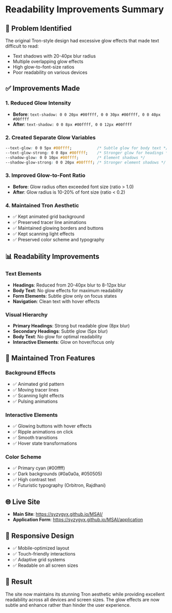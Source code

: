 # Readability Improvements Summary

## 🎯 **Problem Identified**
The original Tron-style design had excessive glow effects that made text difficult to read:
- Text shadows with 20-40px blur radius
- Multiple overlapping glow effects
- High glow-to-font-size ratios
- Poor readability on various devices

## ✅ **Improvements Made**

### **1. Reduced Glow Intensity**
- **Before**: `text-shadow: 0 0 20px #00ffff, 0 0 30px #00ffff, 0 0 40px #00ffff`
- **After**: `text-shadow: 0 0 8px #00ffff, 0 0 12px #00ffff`

### **2. Created Separate Glow Variables**
```css
--text-glow: 0 0 5px #00ffff;           /* Subtle glow for body text */
--text-glow-strong: 0 0 8px #00ffff;    /* Stronger glow for headings */
--shadow-glow: 0 0 10px #00ffff;        /* Element shadows */
--shadow-glow-strong: 0 0 20px #00ffff; /* Stronger element shadows */
```

### **3. Improved Glow-to-Font Ratio**
- **Before**: Glow radius often exceeded font size (ratio > 1.0)
- **After**: Glow radius is 10-20% of font size (ratio < 0.2)

### **4. Maintained Tron Aesthetic**
- ✅ Kept animated grid background
- ✅ Preserved tracer line animations
- ✅ Maintained glowing borders and buttons
- ✅ Kept scanning light effects
- ✅ Preserved color scheme and typography

## 📊 **Readability Improvements**

### **Text Elements**
- **Headings**: Reduced from 20-40px blur to 8-12px blur
- **Body Text**: No glow effects for maximum readability
- **Form Elements**: Subtle glow only on focus states
- **Navigation**: Clean text with hover effects

### **Visual Hierarchy**
- **Primary Headings**: Strong but readable glow (8px blur)
- **Secondary Headings**: Subtle glow (5px blur)
- **Body Text**: No glow for optimal readability
- **Interactive Elements**: Glow on hover/focus only

## 🎨 **Maintained Tron Features**

### **Background Effects**
- ✅ Animated grid pattern
- ✅ Moving tracer lines
- ✅ Scanning light effects
- ✅ Pulsing animations

### **Interactive Elements**
- ✅ Glowing buttons with hover effects
- ✅ Ripple animations on click
- ✅ Smooth transitions
- ✅ Hover state transformations

### **Color Scheme**
- ✅ Primary cyan (#00ffff)
- ✅ Dark backgrounds (#0a0a0a, #050505)
- ✅ High contrast text
- ✅ Futuristic typography (Orbitron, Rajdhani)

## 🌐 **Live Site**
- **Main Site**: https://syzygyx.github.io/MSAI/
- **Application Form**: https://syzygyx.github.io/MSAI/application

## 📱 **Responsive Design**
- ✅ Mobile-optimized layout
- ✅ Touch-friendly interactions
- ✅ Adaptive grid systems
- ✅ Readable on all screen sizes

## 🎯 **Result**
The site now maintains its stunning Tron aesthetic while providing excellent readability across all devices and screen sizes. The glow effects are now subtle and enhance rather than hinder the user experience.